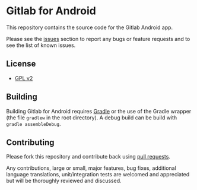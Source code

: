 Gitlab for Android
==============

This repository contains the source code for the Gitlab Android app.

Please see the [issues](https://github.com/leandros/gitlab-android/issues) section to
report any bugs or feature requests and to see the list of known issues.

## License

* [GPL v2](http://www.gnu.org/licenses/gpl-2.0.html)


## Building

Building Gitlab for Android requires [Gradle](http://www.gradle.org/) or the use of the Gradle wrapper (the file `gradlew` in the root directory).
A debug build can be build with `gradle assembleDebug`.


## Contributing

Please fork this repository and contribute back using
[pull requests](https://github.com/leandros/gitlab-android/pulls).

Any contributions, large or small, major features, bug fixes, additional
language translations, unit/integration tests are welcomed and appreciated
but will be thoroughly reviewed and discussed.
